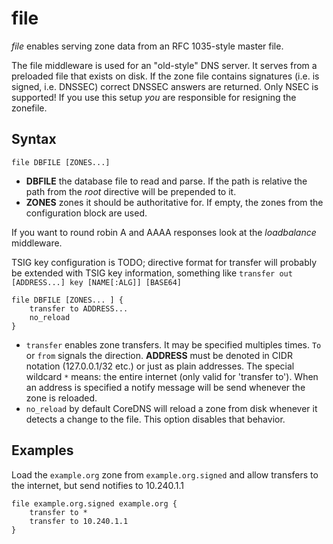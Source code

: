 # file

*file* enables serving zone data from an RFC 1035-style master file.

The file middleware is used for an "old-style" DNS server. It serves from a preloaded file that exists
on disk. If the zone file contains signatures (i.e. is signed, i.e. DNSSEC) correct DNSSEC answers
are returned. Only NSEC is supported! If you use this setup *you* are responsible for resigning the
zonefile.

## Syntax

~~~
file DBFILE [ZONES...]
~~~

* **DBFILE** the database file to read and parse. If the path is relative the path from the *root*
  directive will be prepended to it.
* **ZONES** zones it should be authoritative for. If empty, the zones from the configuration block
    are used.

If you want to round robin A and AAAA responses look at the *loadbalance* middleware.

TSIG key configuration is TODO; directive format for transfer will probably be extended with
TSIG key information, something like `transfer out [ADDRESS...] key [NAME[:ALG]] [BASE64]`

~~~
file DBFILE [ZONES... ] {
    transfer to ADDRESS...
    no_reload
}
~~~

* `transfer` enables zone transfers. It may be specified multiples times. `To` or `from` signals
  the direction. **ADDRESS** must be denoted in CIDR notation (127.0.0.1/32 etc.) or just as plain
  addresses. The special wildcard `*` means: the entire internet (only valid for 'transfer to').
  When an address is specified a notify message will be send whenever the zone is reloaded.
* `no_reload` by default CoreDNS will reload a zone from disk whenever it detects a change to the
  file. This option disables that behavior.

## Examples

Load the `example.org` zone from `example.org.signed` and allow transfers to the internet, but send
notifies to 10.240.1.1

~~~
file example.org.signed example.org {
    transfer to *
    transfer to 10.240.1.1
}
~~~
